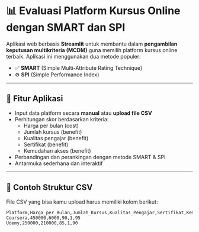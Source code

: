 # 📊 Evaluasi Platform Kursus Online dengan SMART dan SPI

Aplikasi web berbasis **Streamlit** untuk membantu dalam **pengambilan keputusan multikriteria (MCDM)** guna memilih platform kursus online terbaik. Aplikasi ini menggunakan dua metode populer:

- ✅ **SMART** (Simple Multi-Attribute Rating Technique)
- ⚙️ **SPI** (Simple Performance Index)

---

## 🚀 Fitur Aplikasi

- Input data platform secara **manual** atau **upload file CSV**
- Perhitungan skor berdasarkan kriteria:
  - Harga per bulan (cost)
  - Jumlah kursus (benefit)
  - Kualitas pengajar (benefit)
  - Sertifikat (benefit)
  - Kemudahan akses (benefit)
- Perbandingan dan perankingan dengan metode SMART & SPI
- Antarmuka sederhana dan interaktif

---

## 📁 Contoh Struktur CSV

File CSV yang bisa kamu upload harus memiliki kolom berikut:

```csv
Platform,Harga_per_Bulan,Jumlah_Kursus,Kualitas_Pengajar,Sertifikat,Kemudahan_Akses
Coursera,450000,6000,90,1,95
Udemy,250000,210000,85,1,90
